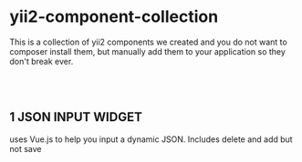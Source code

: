 # yii2-component-collection
This is a collection  of yii2 components we created and you do not want to composer install them, but manually add them to your application so they don't break ever. 

<br><br>


## 1 JSON INPUT WIDGET
uses Vue.js to help you input a dynamic JSON. Includes delete and add but not save 

